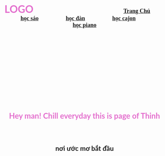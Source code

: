 <DOCTYPE html>
<html lang="en">
<head>
    <meta charset="utf-8">
  <title>
     Hey man! Chill everyday this is page of Thinh 
  </title>
  </head>
  <body background="123.jpg">
    <br />
    <h3 align="center">
      <font face="lato"size="6"color="#e36ecd">LOGO</font>
      &nbsp; &nbsp; &nbsp; &nbsp; &nbsp; &nbsp; &nbsp; &nbsp; &nbsp; &nbsp; &nbsp; &nbsp;
       &nbsp; &nbsp; &nbsp; &nbsp; &nbsp; &nbsp; &nbsp; &nbsp; &nbsp; &nbsp; &nbsp; &nbsp;
       &nbsp; &nbsp; &nbsp; &nbsp; &nbsp; &nbsp; &nbsp; &nbsp; &nbsp; &nbsp; &nbsp; &nbsp;
      <font face="cinzel" size="4">
        <a href="#">Trang Chủ</a> &nbsp; &nbsp; &nbsp; &nbsp; &nbsp; &nbsp; &nbsp; &nbsp; &nbsp;
        <a href="#">học sáo</a> &nbsp; &nbsp; &nbsp; &nbsp; &nbsp; &nbsp; &nbsp; &nbsp; &nbsp;
        <a href="#">học đàn</a> &nbsp; &nbsp; &nbsp; &nbsp; &nbsp; &nbsp; &nbsp; &nbsp; &nbsp;
        <a href="#">học cajon</a>&nbsp; &nbsp; &nbsp; &nbsp; &nbsp; &nbsp; &nbsp; &nbsp; &nbsp;
        <a href="#">học piano</a>
      </font>
    </h3>
    <br /><br /><br /><br /><br /><br /><br /><br /><br /><br /><br /><br />
    <h1 align="center">
      <font face="Lato" color="#e36ecd" size="5">
          Hey man! Chill everyday this is page of Thinh
      </font>
    </h1>
    <h3 align="center">
      <font face="Lato" color="#2be02e" size="4"
        this is my page
      </font>
    </h3>
    </br>
  <h3 align="center">
    <a color="#e8e8e8"hred="#">nơi ước mơ bắt đầu </a> 
  </h3>
  </body>
  </html>
